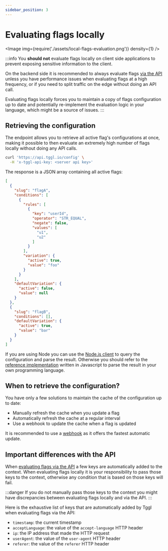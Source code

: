 ```yaml
---
sidebar_position: 3
---
```


# Evaluating flags locally

<Image img={require('./assets/local-flags-evaluation.png')} density={1} />


:::info
You **should not** evaluate flags locally on client side applications to 
prevent 
exposing sensitive information to the client.

On the backend side it is recommended to always evaluate flags 
[via the API](api-flags-evaluation) unless you have performance issues when evaluating 
flags at a high frequency, or if you need to split traffic on the edge 
without doing an API call.

Evaluating flags locally forces you to maintain a copy of flags 
configuration up to date and potentially re-implement the evaluation logic in 
your language, which might be a source of issues.
:::

## Retrieving the configuration

The <Api method="GET" url="/config" /> endpoint allows you to retrieve all 
active flag's configurations at once, making it possible to then evaluate an extremely high number of flags locally without doing any API calls.


```bash
curl 'https://api.tggl.io/config' \
  -H 'x-tggl-api-key: <server api key>'
```

The response is a JSON array containing all active flags:
```json
[
  {
    "slug": "flagA",
    "conditions": [
      {
        "rules": [
          {
            "key": "userId",
            "operator": "STR_EQUAL",
            "negate": false,
            "values": [
              "u1",
              "u2"
            ]
          }
        ],
        "variation": {
          "active": true,
          "value": "foo"
        }
      }
    ],
    "defaultVariation": {
      "active": false,
      "value": null
    }
  },
  {
    "slug": "flagB",
    "conditions": [],
    "defaultVariation": {
      "active": true,
      "value": "bar"
    }
  }
]
```

If you are using Node you can use the [Node.js client](/docs/sdks/list/node) to query the configuration and parse the result.
Otherwise you should refer to the [reference implementation](https://github.com/Tggl/tggl-core) written in Javascript to
parse the result in your own programming language.

## When to retrieve the configuration?

You have only a few solutions to maintain the cache of the configuration up to 
date:
- Manually refresh the cache when you update a flag
- Automatically refresh the cache at a regular interval
- Use a webhook to update the cache when a flag is updated

It is recommended to use a [webhook](./webhooks) as it offers the fastest 
automatic update.

## Important differences with the API

When [evaluating flags via the API](./api-flags-evaluation) a few keys are automatically added to the context. When evaluating flags locally it is your responsibility to pass those keys to the context, otherwise any condition that is based on those keys will fail.

:::danger
If you do not manually pass those keys to the context you might have discrepancies between evaluating flags locally and via the API.
:::

Here is the exhaustive list of keys that are automatically added by Tggl when evaluating flags via the API:

- `timestamp`: the current timestamp
- `acceptLanguage`: the value of the `accept-language` HTTP header
- `ip`: the IP address that made the HTTP request
- `userAgent`: the value of the `user-agent` HTTP header
- `referer`: the value of the `referer` HTTP header